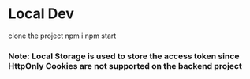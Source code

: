 # Local Dev
clone the project
npm i
npm start

### Note: Local Storage is used to store the access token since HttpOnly Cookies are not supported on the backend project



